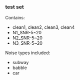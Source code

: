 ### test set ###

Contains:

- clean1, clean2, clean3, clean4
- N1_SNR-5~20
- N2_SNR-5~20
- N3_SNR-5~20

Noise types included:

- subway
- babble
- car
